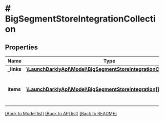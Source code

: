 # # BigSegmentStoreIntegrationCollection

## Properties

Name | Type | Description | Notes
------------ | ------------- | ------------- | -------------
**_links** | [**\LaunchDarklyApi\Model\BigSegmentStoreIntegrationCollectionLinks**](BigSegmentStoreIntegrationCollectionLinks.md) |  |
**items** | [**\LaunchDarklyApi\Model\BigSegmentStoreIntegration[]**](BigSegmentStoreIntegration.md) | An array of persistent store integration configurations |

[[Back to Model list]](../../README.md#models) [[Back to API list]](../../README.md#endpoints) [[Back to README]](../../README.md)

